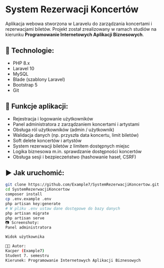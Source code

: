 # System Rezerwacji Koncertów

Aplikacja webowa stworzona w Laravelu do zarządzania koncertami i rezerwacjami biletów. Projekt został zrealizowany w ramach studiów na kierunku **Programowanie Internetowych Aplikacji Biznesowych**.

## 🔧 Technologie:
- PHP 8.x
- Laravel 10
- MySQL
- Blade (szablony Laravel)
- Bootstrap 5
- Git

## 📌 Funkcje aplikacji:
- Rejestracja i logowanie użytkowników
- Panel administratora z zarządzaniem koncertami i artystami
- Obsługa ról użytkowników (admin / użytkownik)
- Walidacja danych (np. przyszła data koncertu, limit biletów)
- Soft delete koncertów i artystów
- System rezerwacji biletów z limitem dostępnych miejsc
- Logika biznesowa m.in. sprawdzanie dostępności koncertów
- Obsługa sesji i bezpieczeństwo (hashowanie haseł, CSRF)

## ▶️ Jak uruchomić:
```bash
git clone https://github.com/Example7/SystemRezerwacjiKoncertow.git
cd SystemRezerwacjiKoncertow
composer install
cp .env.example .env
php artisan key:generate
# W pliku .env ustaw dane dostępowe do bazy danych
php artisan migrate
php artisan serve
📷 Screenshoty:
Panel administratora

Widok użytkownika

👨‍💻 Autor:
Kacper (Example7)
Student 7. semestru
Kierunek: Programowanie Internetowych Aplikacji Biznesowych
